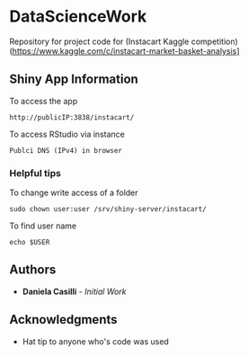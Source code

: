 # DataScienceWork

Repository for project code for (Instacart Kaggle competition)(https://www.kaggle.com/c/instacart-market-basket-analysis]

## Shiny App Information

To access the app
```
http://publicIP:3838/instacart/
```
To access RStudio via instance
```
Publci DNS (IPv4) in browser
```

### Helpful tips
To change write access of a folder
```
sudo chown user:user /srv/shiny-server/instacart/
```
To find user name
```
echo $USER
```


## Authors

* **Daniela Casilli** - *Initial Work*


## Acknowledgments
* Hat tip to anyone who's code was used
